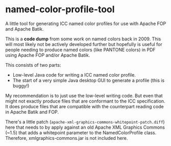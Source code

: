 # named-color-profile-tool

A little tool for generating ICC named color profiles for use with Apache FOP and Apache Batik.

This is a **code dump** from some work on named colors back in 2009. This will most likely not be actively developed further but hopefully is useful for people needing to produce named colors (like PANTONE colors) in PDF using Apache FOP and/or Apache Batik.

This consists of two parts:

* Low-level Java code for writing a ICC named color profile.
* The start of a very simple Java desktop GUI to generate a profile (this is buggy!)

My recommendation is to just use the low-level writing code. But even that might not exactly produce files that are conformant to the ICC specification. It does produce files that are compatible with the counterpart reading code in Apache Batik and FOP.

There's a little patch (`apache-xml-graphics-commons-whitepoint-patch.diff`) here that needs to by apply against an old Apache XML Graphics Commons (~1.5) that adds a whitepoint parameter to the NamedColorProfile class. Therefore, xmlgraphics-commons.jar is not included here.
